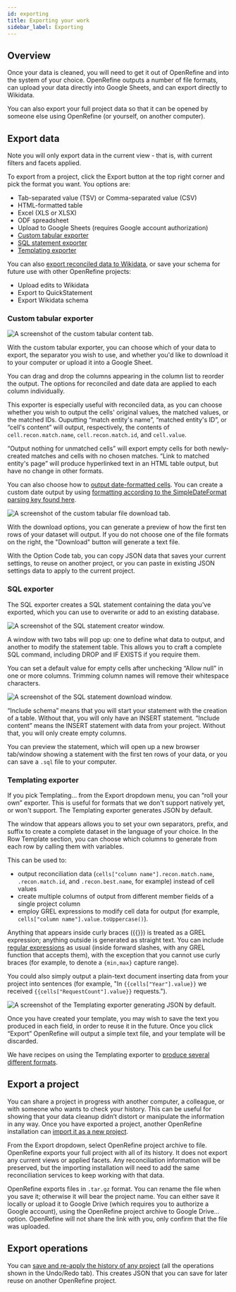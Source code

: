 ```yaml
---
id: exporting
title: Exporting your work
sidebar_label: Exporting
---
```


## Overview

Once your data is cleaned, you will need to get it out of OpenRefine and into the system of your choice. OpenRefine outputs a number of file formats, can upload your data directly into Google Sheets, and can export directly to Wikidata. 

You can also export your full project data so that it can be opened by someone else using OpenRefine (or yourself, on another computer).

## Export data

Note you will only export data in the current view - that is, with current filters and facets applied. 

To export from a project, click the Export button at the top right corner and pick the format you want. You options are:

*   Tab-separated value (TSV) or Comma-separated value (CSV)
*   HTML-formatted table
*   Excel (XLS or XLSX)
*   ODF spreadsheet
*   Upload to Google Sheets (requires Google account authorization)
*   [Custom tabular exporter](#custom-tabular-exporter)
*   [SQL statement exporter](#sql-statement-exporter)
*   [Templating exporter](#templating-exporter)

You can also [export reconciled data to Wikidata](wikidata#editing-wikidata-with-openrefine), or save your schema for future use with other OpenRefine projects:

*   Upload edits to Wikidata
*   Export to QuickStatement
*   Export Wikidata schema

### Custom tabular exporter

![A screenshot of the custom tabular content tab.](/img/custom-tabular-exporter.png)

With the custom tabular exporter, you can choose which of your data to export, the separator you wish to use, and whether you'd like to download it to your computer or upload it into a Google Sheet. 

You can drag and drop the columns appearing in the column list to reorder the output. The options for reconciled and date data are applied to each column individually. 

This exporter is especially useful with reconciled data, as you can choose whether you wish to output the cells' original values, the matched values, or the matched IDs. Ouputting “match entity's name”, “matched entity's ID”, or “cell's content” will output, respectively, the contents of `cell.recon.match.name`, `cell.recon.match.id`, and `cell.value`. 

“Output nothing for unmatched cells” will export empty cells for both newly-created matches and cells with no chosen matches. “Link to matched entity's page” will produce hyperlinked text in an HTML table output, but have no change in other formats.

You can also choose how to [output date-formatted cells](exploring#dates). You can create a custom date output by using [formatting according to the SimpleDateFormat parsing key found here](grelfunctions#todateo-b-monthfirst-s-format1-s-format2-).

![A screenshot of the custom tabular file download tab.](/img/custom-tabular-exporter2.png)

With the download options, you can generate a preview of how the first ten rows of your dataset will output. If you do not choose one of the file formats on the right, the "Download" button will generate a text file. 

With the <span class="menuItems">Option Code</span> tab, you can copy JSON data that saves your current settings, to reuse on another project, or you can paste in existing JSON settings data to apply to the current project. 

### SQL exporter

The SQL exporter creates a SQL statement containing the data you’ve exported, which you can use to overwrite or add to an existing database. 

![A screenshot of the SQL statement creator window.](/img/sql-exporter.png)

A window with two tabs will pop up: one to define what data to output, and another to modify the statement table. This allows you to craft a complete SQL command, including DROP and IF EXISTS if you require them. 

You can set a default value for empty cells after unchecking “Allow null” in one or more columns. Trimming column names will remove their whitespace characters. 

![A screenshot of the SQL statement download window.](/img/sql-exporter2.png)

“Include schema” means that you will start your statement with the creation of a table. Without that, you will only have an INSERT statement. 
“Include content” means the INSERT statement with data from your project. Without that, you will only create empty columns. 

You can preview the statement, which will open up a new browser tab/window showing a statement with the first ten rows of your data, or you can save a `.sql` file to your computer. 

### Templating exporter

If you pick <span class="menuItems">Templating…</span> from the <span class="menuItems">Export</span> dropdown menu, you can “roll your own” exporter. This is useful for formats that we don't support natively yet, or won't support. The Templating exporter generates JSON by default. 

The window that appears allows you to set your own separators, prefix, and suffix to create a complete dataset in the language of your choice. In the <span class="menuItems">Row Template</span> section, you can choose which columns to generate from each row by calling them with variables. 

This can be used to:
* output reconciliation data (`cells["column name"].recon.match.name`, `.recon.match.id`, and `.recon.best.name`, for example) instead of cell values
* create multiple columns of output from different member fields of a single project column
* employ GREL expressions to modify cell data for output (for example, `cells["column name"].value.toUppercase()`). 

Anything that appears inside curly braces ({{}}) is treated as a GREL expression; anything outside is generated as straight text. You can include [regular expressions](expressions#regular-expressions) as usual (inside forward slashes, with any GREL function that accepts them), with the exception that you cannot use curly braces (for example, to denote a `{min,max}` capture range). 

You could also simply output a plain-text document inserting data from your project into sentences (for example, "In `{{cells["Year"].value}}` we received `{{cells["RequestCount"].value}}` requests.").

![A screenshot of the Templating exporter generating JSON by default.](/img/templating-exporter.png)

Once you have created your template, you may wish to save the text you produced in each field, in order to reuse it in the future. Once you click “Export” OpenRefine will output a simple text file, and your template will be discarded.

We have recipes on using the Templating exporter to [produce several different formats](https://github.com/OpenRefine/OpenRefine/wiki/Recipes#12-templating-exporter).

## Export a project

You can share a project in progress with another computer, a colleague, or with someone who wants to check your history. This can be useful for showing that your data cleanup didn’t distort or manipulate the information in any way. Once you have exported a project, another OpenRefine installation can [import it as a new project](starting#import-a-project). 

From the <span class="menuItems">Export</span> dropdown, select <span class="menuItems">OpenRefine project archive to file</span>. OpenRefine exports your full project with all of its history. It does not export any current views or applied facets. Any reconciliation information will be preserved, but the importing installation will need to add the same reconciliation services to keep working with that data. 

OpenRefine exports files in `.tar.gz` format. You can rename the file when you save it; otherwise it will bear the project name. You can either save it locally or upload it to Google Drive (which requires you to authorize a Google account), using the <span class="menuItems">OpenRefine project archive to Google Drive...</span> option. OpenRefine will not share the link with you, only confirm that the file was uploaded.

## Export operations

You can [save and re-apply the history of any project](running#reusing-operations) (all the operations shown in the Undo/Redo tab). This creates JSON that you can save for later reuse on another OpenRefine project.